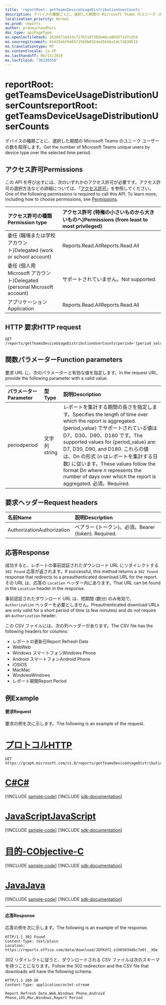 ```yaml
---
title: 'reportRoot: getTeamsDeviceUsageDistributionUserCounts'
description: デバイスの種類ごとに、選択した期間の Microsoft Teams のユニーク ユーザーの数を取得します。
localization_priority: Normal
ms.prod: reports
author: pranoychaudhuri
doc_type: apiPageType
ms.openlocfilehash: 26360716433c7276118738564bca8b95f1d7cd59
ms.sourcegitcommit: b5425ebf648572569b032ded5b56e1dcf3830515
ms.translationtype: MT
ms.contentlocale: ja-JP
ms.lasthandoff: 08/13/2019
ms.locfileid: "36320550"
---
```

# <a name="reportroot-getteamsdeviceusagedistributionusercounts"></a><span data-ttu-id="b449c-103">reportRoot: getTeamsDeviceUsageDistributionUserCounts</span><span class="sxs-lookup"><span data-stu-id="b449c-103">reportRoot: getTeamsDeviceUsageDistributionUserCounts</span></span>

<span data-ttu-id="b449c-104">デバイスの種類ごとに、選択した期間の Microsoft Teams のユニーク ユーザーの数を取得します。</span><span class="sxs-lookup"><span data-stu-id="b449c-104">Get the number of Microsoft Teams unique users by device type over the selected time period.</span></span>

## <a name="permissions"></a><span data-ttu-id="b449c-105">アクセス許可</span><span class="sxs-lookup"><span data-stu-id="b449c-105">Permissions</span></span>

<span data-ttu-id="b449c-p101">この API を呼び出すには、次のいずれかのアクセス許可が必要です。アクセス許可の選択方法などの詳細については、「[アクセス許可](/graph/permissions-reference)」を参照してください。</span><span class="sxs-lookup"><span data-stu-id="b449c-p101">One of the following permissions is required to call this API. To learn more, including how to choose permissions, see [Permissions](/graph/permissions-reference).</span></span>

| <span data-ttu-id="b449c-108">アクセス許可の種類</span><span class="sxs-lookup"><span data-stu-id="b449c-108">Permission type</span></span>                        | <span data-ttu-id="b449c-109">アクセス許可 (特権の小さいものから大きいものへ)</span><span class="sxs-lookup"><span data-stu-id="b449c-109">Permissions (from least to most privileged)</span></span> |
| :------------------------------------- | :--------------------------------------- |
| <span data-ttu-id="b449c-110">委任 (職場または学校アカウント)</span><span class="sxs-lookup"><span data-stu-id="b449c-110">Delegated (work or school account)</span></span>     | <span data-ttu-id="b449c-111">Reports.Read.All</span><span class="sxs-lookup"><span data-stu-id="b449c-111">Reports.Read.All</span></span>                         |
| <span data-ttu-id="b449c-112">委任 (個人用 Microsoft アカウント)</span><span class="sxs-lookup"><span data-stu-id="b449c-112">Delegated (personal Microsoft account)</span></span> | <span data-ttu-id="b449c-113">サポートされていません。</span><span class="sxs-lookup"><span data-stu-id="b449c-113">Not supported.</span></span>                           |
| <span data-ttu-id="b449c-114">アプリケーション</span><span class="sxs-lookup"><span data-stu-id="b449c-114">Application</span></span>                            | <span data-ttu-id="b449c-115">Reports.Read.All</span><span class="sxs-lookup"><span data-stu-id="b449c-115">Reports.Read.All</span></span>                         |

## <a name="http-request"></a><span data-ttu-id="b449c-116">HTTP 要求</span><span class="sxs-lookup"><span data-stu-id="b449c-116">HTTP request</span></span>

<!-- { "blockType": "ignored" } -->

```http
GET /reports/getTeamsDeviceUsageDistributionUserCounts(period='{period_value}')
```

## <a name="function-parameters"></a><span data-ttu-id="b449c-117">関数パラメーター</span><span class="sxs-lookup"><span data-stu-id="b449c-117">Function parameters</span></span>

<span data-ttu-id="b449c-118">要求 URL に、次のパラメーターと有効な値を指定します。</span><span class="sxs-lookup"><span data-stu-id="b449c-118">In the request URL, provide the following parameter with a valid value.</span></span>

| <span data-ttu-id="b449c-119">パラメーター</span><span class="sxs-lookup"><span data-stu-id="b449c-119">Parameter</span></span> | <span data-ttu-id="b449c-120">型</span><span class="sxs-lookup"><span data-stu-id="b449c-120">Type</span></span>   | <span data-ttu-id="b449c-121">説明</span><span class="sxs-lookup"><span data-stu-id="b449c-121">Description</span></span>                              |
| :-------- | :----- | :--------------------------------------- |
| <span data-ttu-id="b449c-122">period</span><span class="sxs-lookup"><span data-stu-id="b449c-122">period</span></span>    | <span data-ttu-id="b449c-123">文字列</span><span class="sxs-lookup"><span data-stu-id="b449c-123">string</span></span> | <span data-ttu-id="b449c-124">レポートを集計する期間の長さを指定します。</span><span class="sxs-lookup"><span data-stu-id="b449c-124">Specifies the length of time over which the report is aggregated.</span></span> <span data-ttu-id="b449c-125">{period_value} でサポートされている値は D7、D30、D90、D180 です。</span><span class="sxs-lookup"><span data-stu-id="b449c-125">The supported values for {period_value} are: D7, D30, D90, and D180.</span></span> <span data-ttu-id="b449c-126">これらの値は、D*n* の形式 (*n* はレポートを集計する日数) に従います。</span><span class="sxs-lookup"><span data-stu-id="b449c-126">These values follow the format D*n* where *n* represents the number of days over which the report is aggregated.</span></span> <span data-ttu-id="b449c-127">必須。</span><span class="sxs-lookup"><span data-stu-id="b449c-127">Required.</span></span> |

## <a name="request-headers"></a><span data-ttu-id="b449c-128">要求ヘッダー</span><span class="sxs-lookup"><span data-stu-id="b449c-128">Request headers</span></span>

| <span data-ttu-id="b449c-129">名前</span><span class="sxs-lookup"><span data-stu-id="b449c-129">Name</span></span>          | <span data-ttu-id="b449c-130">説明</span><span class="sxs-lookup"><span data-stu-id="b449c-130">Description</span></span>               |
| :------------ | :------------------------ |
| <span data-ttu-id="b449c-131">Authorization</span><span class="sxs-lookup"><span data-stu-id="b449c-131">Authorization</span></span> | <span data-ttu-id="b449c-p103">ベアラー {トークン}。必須。</span><span class="sxs-lookup"><span data-stu-id="b449c-p103">Bearer {token}. Required.</span></span> |

## <a name="response"></a><span data-ttu-id="b449c-134">応答</span><span class="sxs-lookup"><span data-stu-id="b449c-134">Response</span></span>

<span data-ttu-id="b449c-135">成功すると、レポートの事前認証されたダウンロード URL にリダイレクトする `302 Found` 応答が返されます。</span><span class="sxs-lookup"><span data-stu-id="b449c-135">If successful, this method returns a `302 Found` response that redirects to a preauthenticated download URL for the report.</span></span> <span data-ttu-id="b449c-136">その URL は、応答の `Location` ヘッダー内にあります。</span><span class="sxs-lookup"><span data-stu-id="b449c-136">That URL can be found in the `Location` header in the response.</span></span>

<span data-ttu-id="b449c-137">事前認証されたダウンロード URL は、短期間 (数分) のみ有効で、`Authorization` ヘッダーを必要としません。</span><span class="sxs-lookup"><span data-stu-id="b449c-137">Preauthenticated download URLs are only valid for a short period of time (a few minutes) and do not require an `Authorization` header.</span></span>

<span data-ttu-id="b449c-138">この CSV ファイルには、次の列ヘッダーがあります。</span><span class="sxs-lookup"><span data-stu-id="b449c-138">The CSV file has the following headers for columns:</span></span>

- <span data-ttu-id="b449c-139">レポートの更新日</span><span class="sxs-lookup"><span data-stu-id="b449c-139">Report Refresh Date</span></span>
- <span data-ttu-id="b449c-140">Web</span><span class="sxs-lookup"><span data-stu-id="b449c-140">Web</span></span>
- <span data-ttu-id="b449c-141">Windows スマートフォン</span><span class="sxs-lookup"><span data-stu-id="b449c-141">Windows Phone</span></span>
- <span data-ttu-id="b449c-142">Android スマートフォン</span><span class="sxs-lookup"><span data-stu-id="b449c-142">Android Phone</span></span>
- <span data-ttu-id="b449c-143">iOS</span><span class="sxs-lookup"><span data-stu-id="b449c-143">iOS</span></span>
- <span data-ttu-id="b449c-144">Mac</span><span class="sxs-lookup"><span data-stu-id="b449c-144">Mac</span></span>
- <span data-ttu-id="b449c-145">Windows</span><span class="sxs-lookup"><span data-stu-id="b449c-145">Windows</span></span>
- <span data-ttu-id="b449c-146">レポート期間</span><span class="sxs-lookup"><span data-stu-id="b449c-146">Report Period</span></span>

## <a name="example"></a><span data-ttu-id="b449c-147">例</span><span class="sxs-lookup"><span data-stu-id="b449c-147">Example</span></span>

#### <a name="request"></a><span data-ttu-id="b449c-148">要求</span><span class="sxs-lookup"><span data-stu-id="b449c-148">Request</span></span>

<span data-ttu-id="b449c-149">要求の例を次に示します。</span><span class="sxs-lookup"><span data-stu-id="b449c-149">The following is an example of the request.</span></span>


# <a name="httptabhttp"></a>[<span data-ttu-id="b449c-150">プロトコル</span><span class="sxs-lookup"><span data-stu-id="b449c-150">HTTP</span></span>](#tab/http)
<!-- {
  "blockType": "request",
  "name": "reportroot_getteamsdeviceusagedistributionusercounts"
}-->

```http
GET https://graph.microsoft.com/v1.0/reports/getTeamsDeviceUsageDistributionUserCounts(period='D7')
```
# <a name="ctabcsharp"></a>[<span data-ttu-id="b449c-151">C#</span><span class="sxs-lookup"><span data-stu-id="b449c-151">C#</span></span>](#tab/csharp)
[!INCLUDE [sample-code](../includes/snippets/csharp/reportroot-getteamsdeviceusagedistributionusercounts-csharp-snippets.md)]
[!INCLUDE [sdk-documentation](../includes/snippets/snippets-sdk-documentation-link.md)]

# <a name="javascripttabjavascript"></a>[<span data-ttu-id="b449c-152">JavaScript</span><span class="sxs-lookup"><span data-stu-id="b449c-152">JavaScript</span></span>](#tab/javascript)
[!INCLUDE [sample-code](../includes/snippets/javascript/reportroot-getteamsdeviceusagedistributionusercounts-javascript-snippets.md)]
[!INCLUDE [sdk-documentation](../includes/snippets/snippets-sdk-documentation-link.md)]

# <a name="objective-ctabobjc"></a>[<span data-ttu-id="b449c-153">目的-C</span><span class="sxs-lookup"><span data-stu-id="b449c-153">Objective-C</span></span>](#tab/objc)
[!INCLUDE [sample-code](../includes/snippets/objc/reportroot-getteamsdeviceusagedistributionusercounts-objc-snippets.md)]
[!INCLUDE [sdk-documentation](../includes/snippets/snippets-sdk-documentation-link.md)]

# <a name="javatabjava"></a>[<span data-ttu-id="b449c-154">Java</span><span class="sxs-lookup"><span data-stu-id="b449c-154">Java</span></span>](#tab/java)
[!INCLUDE [sample-code](../includes/snippets/java/reportroot-getteamsdeviceusagedistributionusercounts-java-snippets.md)]
[!INCLUDE [sdk-documentation](../includes/snippets/snippets-sdk-documentation-link.md)]

---


#### <a name="response"></a><span data-ttu-id="b449c-155">応答</span><span class="sxs-lookup"><span data-stu-id="b449c-155">Response</span></span>

<span data-ttu-id="b449c-156">応答の例を次に示します。</span><span class="sxs-lookup"><span data-stu-id="b449c-156">The following is an example of the response.</span></span>

<!-- {
  "blockType": "response",
  "truncated": true,
  "@odata.type": "microsoft.graph.report"
} -->

```http
HTTP/1.1 302 Found
Content-Type: text/plain
Location: https://reports.office.com/data/download/JDFKdf2_eJXKS034dbc7e0t__XDe
```

<span data-ttu-id="b449c-157">302 リダイレクトに従うと、ダウンロードされる CSV ファイルは次のスキーマを持つことになります。</span><span class="sxs-lookup"><span data-stu-id="b449c-157">Follow the 302 redirection and the CSV file that downloads will have the following schema.</span></span>

<!-- { "blockType": "ignored" } --> 

```http
HTTP/1.1 200 OK
Content-Type: application/octet-stream

Report Refresh Date,Web,Windows Phone,Android Phone,iOS,Mac,Windows,Report Period
```
<!-- uuid: 8fcb5dbc-d5aa-4681-8e31-b001d5168d79 
2015-10-25 14:57:30 UTC -->
<!-- {
  "type": "#page.annotation",
  "description": "Example",
  "keywords": "",
  "section": "documentation",
  "tocPath": "",
  "suppressions": [
  ]
}-->
